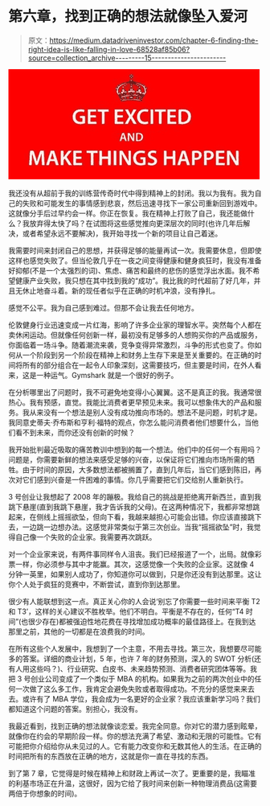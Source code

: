 # 第六章，找到正确的想法就像坠入爱河

> 原文：<https://medium.datadriveninvestor.com/chapter-6-finding-the-right-idea-is-like-falling-in-love-68528af85b06?source=collection_archive---------15----------------------->

![](img/4cb3fc25fe5a2a8d3d23fd94b739030e.png)

我还没有从超前于我的训练营传奇时代中得到精神上的封闭。我以为我有。我为自己的失败和可能发生的事情感到悲哀，然后迅速寻找下一家公司重新回到游戏中。这就像分手后过早约会一样。你正在恢复。我在精神上打败了自己，我还能做什么？我放弃得太快了吗？在试图将这些感觉推向更深层次的同时(也许几年后解决，或者希望永远不要解决)，我开始寻找一个新的项目让自己着迷。

我需要时间来封闭自己的思想，并获得足够的能量再试一次。我需要休息，但即使这样也感觉失败了。但当伦敦几乎在一夜之间变得健康和健身疯狂时，我没有准备好抑郁(不是一个太强烈的词)、焦虑、痛苦和最终的悲伤的感觉浮出水面。我不希望健康产业失败，我只想在其中找到我的“成功”。我比我的时代超前了好几年，并且无休止地奋斗着。新的现任者似乎在正确的时机冲浪，没有挣扎。

感觉不公平。我为自己感到难过。但那不会让我去任何地方。

伦敦健身行业迅速变成一片红海，影响了许多企业家的理智水平。突然每个人都在卖休闲运动。但就像任何创新一样，最初没有足够多的人想购买你的产品或服务，你面临着一场斗争。随着潮流来袭，竞争变得异常激烈，斗争的形式也变了。你如何从一个阶段到另一个阶段在精神上和财务上生存下来是至关重要的。在正确的时间将所有的部分组合在一起令人印象深刻，这需要技巧，但主要是时间，在外人看来，这是一种运气。Gymshark 就是一个很好的例子。

在分析哪里出了问题时，我不可避免地变得小心翼翼。这不是真正的我。我通常很热心。我有预感，直觉。我能比消费者更早预见未来。我可以想象伟大的产品和服务。我从来没有一个想法是别人没有成功推向市场的。想法不是问题，时机才是。我同意史蒂夫·乔布斯和亨利·福特的观点，你怎么能问消费者他们想要什么，当他们看不到未来，而你还没有创新的时候？

我开始批判最近吸取的痛苦教训中想到的每一个想法。他们中的任何一个有用吗？问题是，你需要新鲜的想法来感受足够的兴奋，以保证将它们推向市场所需的牺牲。由于时间的原因，大多数想法都被搁置了，直到几年后，当它们感到陈旧，再次对它们感到兴奋是一件困难的事情。你几乎需要把它们交给别人重新执行。

3 号创业让我想起了 2008 年的蹦极。我给自己的挑战是拒绝离开新西兰，直到我跳下悬崖(直到我跳下悬崖，我才告诉我的父母)。在这两种情况下，我都非常想跳起来，在侧线上摇摇欲坠，但向下看，我越来越担心可能会出错。你应该直接跳下去，一边跳一边想办法。这感觉非常类似于第三次创业。当我“摇摇欲坠”时，我觉得自己像一个失败的企业家。我需要再次跳跃。

对一个企业家来说，有两件事同样令人沮丧。我们已经报道了一个，出局。就像彩票一样，你必须参与其中才能赢。其次，这感觉像一个失败的企业家。这就像 4 分钟一英里，如果别人成功了，你知道你可以做到，只是你还没有到达那里。这让你个人处于疯狂的竞赛中，不断尝试，直到你到达那里。

很少有人能联想到这一点。真正关心你的人会说‘别忘了你需要一些时间来平衡 T2 和 T3’，这样的关心建议不胜枚举。他们不明白。平衡是不存在的，任何“T4 时间”(也很少存在)都被强迫性地花费在寻找增加成功概率的最佳路径上。在我到达那里之前，其他的一切都是在浪费我的时间。

在所有这些个人发展中，我想到了一个主意，不用去寻找。第三次，我想要尽可能多的答案。详细的商业计划，5 年，也许 7 年的财务预测，深入的 SWOT 分析(还有人用这些吗？)、行业研究、白皮书、未来趋势预测、消费者研究团体等等。我把 3 号创业公司变成了一个类似于 MBA 的机构。如果我为之前的两次创业中的任何一次做了这么多工作，我肯定会避免失败或者取得成功。不充分的感觉来来去去。或许有了 MBA 学位，我会成为一名更好的企业家？我应该重新学习吗？我们都知道这个问题的答案。别担心，我没有。

我最近看到，找到正确的想法就像谈恋爱。我完全同意。你对它的潜力感到眩晕，就像你在约会的早期阶段一样。你的想法充满了希望、激动和无限的可能性。它有可能把你介绍给你从未见过的人。它有能力改变你和无数其他人的生活。在正确的时间把所有的东西放在正确的地方，这就是你一直在寻找的东西。

到了第 7 章，它觉得是时候在精神上和财政上再试一次了。更重要的是，我瞄准的利基市场正在升温，这很好，因为它给了我时间来创新一种物理消费品(这需要两倍于你想象的时间)。